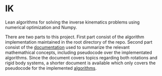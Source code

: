 # IK
Lean algorithms for solving the inverse kinematics problems using numerical optimization and Numpy.

There are two parts to this project. First part consist of the algorithm implementation maintained in the root directory of the repo. Second part consist of the [documentation](https://github.com/MattiasFredriksson/IK/blob/master/docs/on%20the%20understanding%20of%20rotation%20and%20inverse%20kinematics.pdf) used to summarize the relevant mathemathical concepts, including pseudocode over the implementated algorithms. Since the document covers topics regarding both rotations and rigid body systems, a shorter document is available which only covers the pseudocode for the implemented [algorithms](https://github.com/MattiasFredriksson/IK/blob/master/docs/algorithms.pdf).
